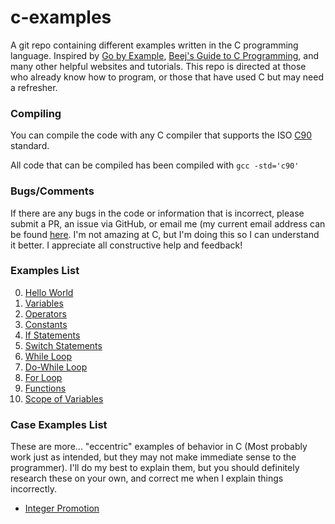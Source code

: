 # c-examples
A git repo containing different examples written in the C programming language. Inspired by [Go by Example](https://gobyexample.com/), [Beej's Guide to C Programming](https://beej.us/guide/bgc/html/multi/index.html), and many other helpful websites and tutorials. This repo is directed at those who already know how to program, or those that have used C but may need a refresher.

### Compiling

You can compile the code with any C compiler that supports the ISO [C90](https://www.pdf-archive.com/2014/10/02/ansi-iso-9899-1990-1/ansi-iso-9899-1990-1.pdf) standard.

All code that can be compiled has been compiled with `gcc -std='c90'`

### Bugs/Comments

If there are any bugs in the code or information that is incorrect, please submit a PR, an issue via GitHub, or email me (my current email address can be found [here](https://www.coltonhurst.com/). I'm not amazing at C, but I'm doing this so I can understand it better. I appreciate all constructive help and feedback!


### Examples List

0. [Hello World](/examples/0_hello-world.c)
1. [Variables](/examples/1_variables.c)
2. [Operators](/examples/2_operators.c)
3. [Constants](/examples/3_constants.c)
4. [If Statements](/examples/4_if-statements.c)
5. [Switch Statements](/examples/5_switch-statements.c)
6. [While Loop](/examples/6_while-loop.c)
7. [Do-While Loop](/examples/7_do-while-loop.c)
8. [For Loop](/examples/8_for-loop.c)
9. [Functions](/examples/9_functions.c)
10. [Scope of Variables](/examples/10_scope.c)

### Case Examples List

These are more... "eccentric" examples of behavior in C (Most probably work just as intended, but they may not make immediate sense to the programmer). I'll do my best to explain them, but you should definitely research these on your own, and correct me when I explain things incorrectly.

- [Integer Promotion](/case-examples/integer-promotion.c)
